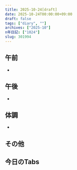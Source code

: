 ```yaml
---
title: 2025-10-24[draft]
date: 2025-10-24T00:00:00+09:00
draft: false
tags: ["diary", ""]
archives: ["2025-10"]
n年日記: ["1024"]
slug: 301994
---
```

## 午前
- 
## 午後
- 
## 体調
- 
## その他
## 今日のTabs